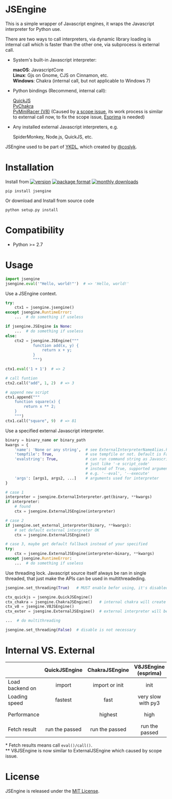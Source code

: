 # JSEngine

This is a simple wrapper of Javascript engines, it wraps the Javascript
interpreter for Python use.

There are two ways to call interpreters, via dynamic library loading is internal
call which is faster than the other one, via subprocess is external call.

- System's built-in Javascript interpreter:

    **macOS**: JavascriptCore  
    **Linux**: Gjs on Gnome, CJS on Cinnamon, etc.  
    **Windows**: Chakra (internal call, but not applicable to Windows 7)  

- Python bindings (Recommend, internal call):

    [QuickJS](https://github.com/PetterS/quickjs)  
    [PyChakra](https://github.com/zhengrenzhe/PyChakra)  
    [PyMiniRacer (V8)](https://github.com/sqreen/PyMiniRacer)
    (Caused by [a scope issue](https://github.com/sqreen/PyMiniRacer/issues/148),
    its work process is similar to external call now, to fix the scope issue,
    [Esprima](https://github.com/Kronuz/esprima-python) is needed)  

- Any installed external Javascript interpreters, e.g.

    SpiderMonkey, Node.js, QuickJS, etc.

JSEngine used to be part of [YKDL](https://github.com/SeaHOH/ykdl),
which created by [@coslyk](https://github.com/coslyk).


# Installation
Install from 
[![version](https://img.shields.io/pypi/v/jsengine)](https://pypi.org/project/jsengine/)
[![package format](https://img.shields.io/pypi/format/jsengine)](https://pypi.org/project/jsengine/#files)
[![monthly downloads](https://img.shields.io/pypi/dm/jsengine)](https://pypi.org/project/jsengine/#files)

    pip install jsengine

Or download and Install from source code

    python setup.py install

# Compatibility
- Python >= 2.7


# Usage

```python
import jsengine
jsengine.eval('"Hello, world!"')  # => 'Hello, world!'
```

Use a JSEngine context.

```python
try:
    ctx1 = jsengine.jsengine()
except jsengine.RuntimeError:
    ...  # do something if useless

if jsengine.JSEngine is None:
    ...  # do something if useless
else:
    ctx2 = jsengine.JSEngine("""
            function add(x, y) {
                return x + y;
            }
            """)

ctx1.eval('1 + 1')  # => 2

# call funtion
ctx2.call("add", 1, 2)  # => 3

# append new script
ctx1.append("""
    function square(x) {
        return x ** 2;
    }
    """)
ctx1.call("square", 9)  # => 81
```

Use a specified external Javascript interpreter.

```python
binary = binary_name or binary_path
kwargs = {
    'name': 'None or any string',  # see ExternalInterpreterNameAlias.keys()
    'tempfile': True,              # use tempfile or not. Default is False, fallback is True
    'evalstring': True,            # can run command string as Javascript or can not,
                                   # just like '-e script_code'
                                   # instead of True, supported argument can be passed,
                                   # e.g. '--eval', '--execute'
    'args': [args1, args2, ...]    # arguments used for interpreter
}

# case 1
interpreter = jsengine.ExternalInterpreter.get(binary, **kwargs)
if interpreter:
    # found
    ctx = jsengine.ExternalJSEngine(interpreter)

# case 2
if jsengine.set_external_interpreter(binary, **kwargs):
    # set default external interpreter OK
    ctx = jsengine.ExternalJSEngine()

# case 3, maybe get default fallback instead of your specified
try:
    ctx = jsengine.ExternalJSEngine(interpreter=binary, **kwargs)
except jsengine.RuntimeError:
    ...  # do something if useless
```

Use threading lock. Javascript source itself always be ran in single threaded,
that just make the APIs can be used in multithreadeding.
```python
jsengine.set_threading(True)   # MUST enable befor using, it's disabled by default

ctx_quickjs = jsengine.QuickJSEngine()
ctx_chakra = jsengine.ChakraJSEngine()   # internal chakra will create an extra thread per context
ctx_v8 = jsengine.V8JSEngine()
ctx_exter = jsengine.ExternalJSEngine()  # external interpreter will be called one by one with context

...  # do multithreading

jsengine.set_threading(False)  # disable is not necessary
```


# Internal VS. External
|                 | QuickJSEngine  | ChakraJSEngine | V8JSEngine (esprima) | V8JSEngine \**       | ExternalJSEngine     |
| --------------- | :------------: | :------------: | :------------------: | :------------------: | :------------------: |
| Load backend on | import         | import or init | init                 | init                 | every fetch result   |
| Loading speed   | fastest        | fast           | very slow with py3   | fast                 | very slow            |
| Performance     |                | highest        | high                 | low, if much results | low, if much results |
| Fetch result    | run the passed | run the passed | run the passed       | run all/full source  | run all/full source  |

\* Fetch results means call `eval()/call()`.  
\** V8JSEngine is now similar to ExternalJSEngine which caused by scope issue.  


# License
JSEngine is released under the [MIT License](https://github.com/SeaHOH/jsengine/blob/master/LICENSE).
